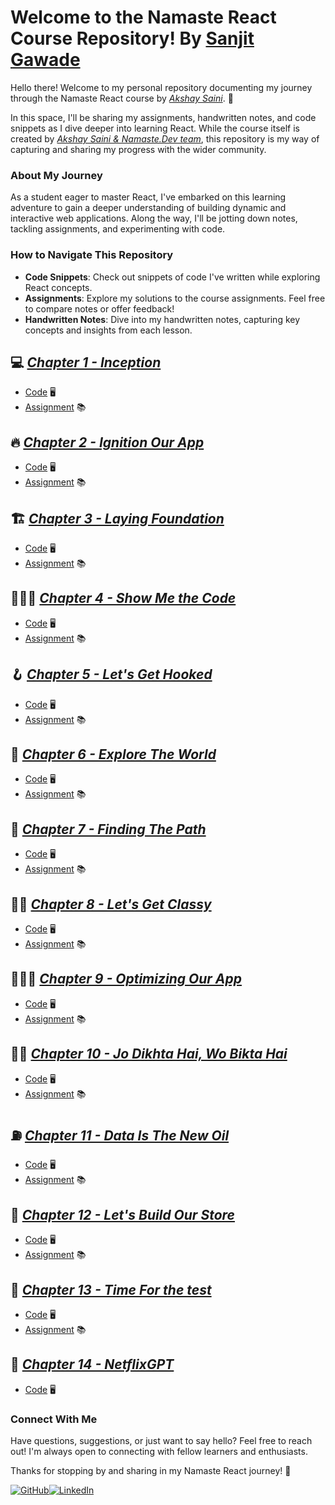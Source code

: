 # Welcome to the Namaste React Course Repository! By [Sanjit Gawade](https://github.com/SanjitSG)

Hello there! Welcome to my personal repository documenting my journey through the Namaste React course by [_Akshay Saini_](https://github.com/akshaymarch7). 🌟

In this space, I'll be sharing my assignments, handwritten notes, and code snippets as I dive deeper into learning React. While the course itself is created by [_Akshay Saini & Namaste.Dev team_](https://namastedev.com/), this repository is my way of capturing and sharing my progress with the wider community.

### About My Journey

As a student eager to master React, I've embarked on this learning adventure to gain a deeper understanding of building dynamic and interactive web applications. Along the way, I'll be jotting down notes, tackling assignments, and experimenting with code.

### How to Navigate This Repository

- **Code Snippets**: Check out snippets of code I've written while exploring React concepts.
- **Assignments**: Explore my solutions to the course assignments. Feel free to compare notes or offer feedback!
- **Handwritten Notes**: Dive into my handwritten notes, capturing key concepts and insights from each lesson.

## 💻 [_Chapter 1 - Inception_](https://github.com/SanjitSG/namaste-react/tree/main/01%20-%20Inception)

- [Code](https://github.com/SanjitSG/namaste-react/tree/578432ecbc6a3216bc4c3347f06982477e6d2532/01%20-%20Inception/code) 🖥️
- [Assignment](https://github.com/SanjitSG/namaste-react/tree/578432ecbc6a3216bc4c3347f06982477e6d2532/01%20-%20Inception/assignment) 📚

## 🔥 [_Chapter 2 - Ignition Our App_](https://github.com/SanjitSG/namaste-react/tree/main/02%20-%20Igniting%20our%20app)

- [Code](https://github.com/SanjitSG/namaste-react/tree/578432ecbc6a3216bc4c3347f06982477e6d2532/02%20-%20Igniting%20our%20app/code) 🖥️
- [Assignment](https://github.com/SanjitSG/namaste-react/tree/578432ecbc6a3216bc4c3347f06982477e6d2532/02%20-%20Igniting%20our%20app/assignment) 📚

## 🏗️ [_Chapter 3 - Laying Foundation_](https://github.com/SanjitSG/namaste-react/tree/main/03%20-%20Laying%20Foundation)

- [Code](https://github.com/SanjitSG/namaste-react/tree/578432ecbc6a3216bc4c3347f06982477e6d2532/03%20-%20Laying%20Foundation/code) 🖥️
- [Assignment](https://github.com/SanjitSG/namaste-react/tree/578432ecbc6a3216bc4c3347f06982477e6d2532/03%20-%20Laying%20Foundation/code) 📚

## 👩🏼‍💻 [_Chapter 4 - Show Me the Code_](https://github.com/SanjitSG/namaste-react/tree/main/04%20-%20Show%20me%20the%20code)

- [Code](https://github.com/SanjitSG/namaste-react/tree/578432ecbc6a3216bc4c3347f06982477e6d2532/04%20-%20Show%20me%20the%20code/code) 🖥️
- [Assignment](https://github.com/SanjitSG/namaste-react/tree/578432ecbc6a3216bc4c3347f06982477e6d2532/04%20-%20Show%20me%20the%20code/Assignment) 📚

## 🪝 [_Chapter 5 - Let's Get Hooked_](https://github.com/SanjitSG/namaste-react/tree/main/05%20-%20Lets%20%20get%20Hooked)

- [Code](https://github.com/SanjitSG/namaste-react/tree/578432ecbc6a3216bc4c3347f06982477e6d2532/05%20-%20Lets%20%20get%20Hooked/code) 🖥️
- [Assignment](https://github.com/SanjitSG/namaste-react/tree/578432ecbc6a3216bc4c3347f06982477e6d2532/05%20-%20Lets%20%20get%20Hooked/Assignment) 📚

## 🛜 [_Chapter 6 - Explore The World_](https://github.com/SanjitSG/namaste-react/tree/main/06%20-%20Explore%20the%20world)

- [Code](https://github.com/SanjitSG/namaste-react/tree/main/06%20-%20Explore%20the%20world/code) 🖥️
- [Assignment](https://github.com/SanjitSG/namaste-react/tree/main/06%20-%20Explore%20the%20world/Assignment) 📚

## 🔎 [_Chapter 7 - Finding The Path_](https://github.com/SanjitSG/namaste-react/tree/main/07%20-%20Finding%20Path)

- [Code](https://github.com/SanjitSG/namaste-react/tree/main/07%20-%20Finding%20Path/code) 🖥️
- [Assignment](https://github.com/SanjitSG/namaste-react/tree/main/07%20-%20Finding%20Path/Assignment) 📚

## 🕴🏼 [_Chapter 8 - Let's Get Classy_](https://github.com/SanjitSG/namaste-react/tree/main/08%20-%20Lets%20get%20classy)

- [Code](https://github.com/SanjitSG/namaste-react/tree/main/08%20-%20Lets%20get%20classy/code) 🖥️
- [Assignment](https://github.com/SanjitSG/namaste-react/tree/main/08%20-%20Lets%20get%20classy/Assignment) 📚

## 🏃🏼‍♂️ [_Chapter 9 - Optimizing Our App_](https://github.com/SanjitSG/namaste-react/tree/main/09%20-%20Optimising%20our%20app)

- [Code](https://github.com/SanjitSG/namaste-react/tree/main/09%20-%20Optimising%20our%20app/code) 🖥️
- [Assignment](https://github.com/SanjitSG/namaste-react/tree/main/09%20-%20Optimising%20our%20app/Assignment) 📚

## 💃🏼 [_Chapter 10 - Jo Dikhta Hai, Wo Bikta Hai_](https://github.com/SanjitSG/namaste-react/tree/main/10%20-%20Jo%20Dikhta%20Hai%2C%20Voh%20Bikta%20Hai)

- [Code](https://github.com/SanjitSG/namaste-react/tree/main/10%20-%20Jo%20Dikhta%20Hai%2C%20Voh%20Bikta%20Hai/code) 🖥️
- [Assignment](https://github.com/SanjitSG/namaste-react/tree/main/10%20-%20Jo%20Dikhta%20Hai%2C%20Voh%20Bikta%20Hai/Assignment) 📚

## ⛽ [_Chapter 11 - Data Is The New Oil_](https://github.com/SanjitSG/namaste-react/tree/main/11%20-%20Data%20is%20the%20new%20oil)

- [Code](https://github.com/SanjitSG/namaste-react/tree/main/11%20-%20Data%20is%20the%20new%20oil/code) 🖥️
- [Assignment](https://github.com/SanjitSG/namaste-react/tree/main/11%20-%20Data%20is%20the%20new%20oil/Assignment) 📚

## 🏪 [_Chapter 12 - Let's Build Our Store_](https://github.com/SanjitSG/namaste-react/tree/main/12%20-%20Lets%20build%20our%20store)

- [Code](https://github.com/SanjitSG/namaste-react/tree/main/12%20-%20Lets%20build%20our%20store/code) 🖥️
- [Assignment](https://github.com/SanjitSG/namaste-react/tree/main/12%20-%20Lets%20build%20our%20store/Assignment) 📚

## 🧪 [_Chapter 13 - Time For the test_](https://github.com/SanjitSG/namaste-react/tree/main/13%20-%20Time%20for%20the%20test)

- [Code](https://github.com/SanjitSG/namaste-react/tree/main/13%20-%20Time%20for%20the%20test/code) 🖥️
- [Assignment](https://github.com/SanjitSG/namaste-react/tree/main/13%20-%20Time%20for%20the%20test/Assignment) 📚

## 📱 [_Chapter 14 - NetflixGPT_](https://github.com/SanjitSG/namaste-react/tree/main/14%20-%20NetflixGPT/netflix-gpt)

- [Code](https://github.com/SanjitSG/namaste-react/tree/main/14%20-%20NetflixGPT/netflix-gpt) 🖥️

### Connect With Me

Have questions, suggestions, or just want to say hello? Feel free to reach out! I'm always open to connecting with fellow learners and enthusiasts.

Thanks for stopping by and sharing in my Namaste React journey! 🚀

<span style="display: flex; justify-content: space-between; width: fit-content;"> [![GitHub](https://img.shields.io/badge/github-%23121011.svg?style=for-the-badge&logo=github&logoColor=white)](https://www.Github.com/sanjitsg) [![LinkedIn](https://img.shields.io/badge/linkedin-%230077B5.svg?style=for-the-badge&logo=linkedin&logoColor=white)](https://www.linkedin.com/in/sanjitgawade/) </span>
